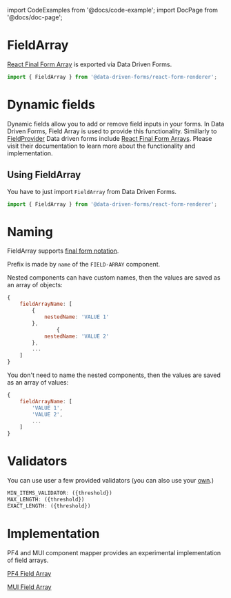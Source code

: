 import CodeExamples from '@docs/code-example';
import DocPage from '@docs/doc-page';

<DocPage>

# FieldArray

[React Final Form Array](https://github.com/final-form/react-final-form-arrays) is exported via Data Driven Forms.

```jsx
import { FieldArray } from '@data-driven-forms/react-form-renderer';
```

# Dynamic fields

Dynamic fields allow you to add or remove field inputs in your forms. In Data Driven Forms, Field Array is used to provide this functionality. Simillarly to [FieldProvider](/renderer/field-provider) Data driven forms include [React Final Form Arrays](https://github.com/final-form/react-final-form-arrays). Please visit their documentation to learn more about the functionality and implementation.

## Using FieldArray

You have to just import `FieldArray` from Data Driven Forms.

```jsx
import { FieldArray } from '@data-driven-forms/react-form-renderer';
```

<CodeExamples source="components/field-array/form-fields-mapper" mode="preview" />

# Naming

FieldArray supports [final form notation](https://final-form.org/docs/final-form/field-names).

Prefix is made by `name` of the `FIELD-ARRAY` component.

Nested components can have custom names, then the values are saved as an array of objects:

```jsx
{
    fieldArrayName: [
        {
            nestedName: 'VALUE 1'
        },
                {
            nestedName: 'VALUE 2'
        },
        ...
    ]
}
```

You don't need to name the nested components, then the values are saved as an array of values:

```jsx
{
    fieldArrayName: [
        'VALUE 1',
        'VALUE 2',
        ...
    ]
}
```

# Validators

You can use user a few provided validators (you can also use your [own](/renderer/validators).)

```jsx
MIN_ITEMS_VALIDATOR: ({threshold})
MAX_LENGTH: ({threshold})
EXACT_LENGTH: ({threshold})
```


# Implementation

PF4 and MUI component mapper provides an experimental implementation of field arrays.

[PF4 Field Array](/component-example/field-array?mapper=pf4)

[MUI Field Array](/component-example/field-array?mapper=mui)

<CodeExamples source="components/field-array/pf4-demo" mode="preview" />

</DocPage>